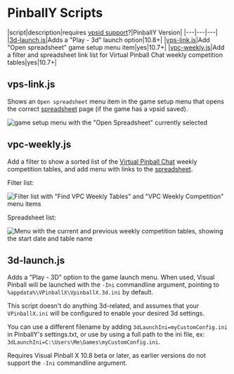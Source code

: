 # PinballY Scripts

|script|description|requires [vpsid support](https://github.com/mjrgh/PinballY/pull/221)?|PinballY Version|
|---|---|---|
|[3d-launch.js](#3d-launchjs)|Adds a "Play - 3d" launch option|10.8+|
|[vps-link.js](#vps-linkjs)|Add "Open spreadsheet" game setup menu item|yes|10.7+|
|[vpc-weekly.js](#vpc-weeklyjs)|Add a filter and spreadsheet link list for Virtual Pinball Chat weekly competition tables|yes|10.7+|

## vps-link.js

Shows an `Open spreadsheet` menu item in the game setup menu that opens the correct [spreadsheet](https://virtual-pinball-spreadsheet.web.app/) page (if the game has a vpsid saved).

![game setup menu with the "Open Spreadsheet" currently selected](https://github.com/Billiam/pinbally-scripts/assets/242008/f085292e-3324-4aa7-a30b-cf528e6f3ef0)

## vpc-weekly.js

Add a filter to show a sorted list of the [Virtual Pinball Chat](https://virtualpinballchat.com/#/weekly-rankings/competition-corner) weekly competition tables, and add menu with links to the [spreadsheet](https://virtual-pinball-spreadsheet.web.app/).

Filter list:

![Filter list with "Find VPC Weekly Tables" and "VPC Weekly Competition" menu items](https://github.com/Billiam/pinbally-scripts/assets/242008/2bd8b85b-379f-4e56-98f1-6af5927cc170)

Spreadsheet list:

![Menu with the current and previous weekly competition tables, showing the start date and table name](https://github.com/Billiam/pinbally-scripts/assets/242008/55b3a9b5-27ed-47cf-a9c3-a463b41022fa)

## 3d-launch.js

Adds a "Play - 3D" option to the game launch menu. When used, Visual Pinball will be launched with the `-Ini` commandline argument, pointing to `%appdata%\VPinballX\VpinballX.3d.ini` by default.

This script doesn't do anything 3d-related, and assumes that your `VPinballX.ini` will be configured to enable your desired 3d settings.

You can use a different filename by adding `3dLaunchIni=myCustomConfig.ini` in PinballY's settings.txt, or use by using a full
path to the ini file, ex: `3dLaunchIni=C:\Users\Me\Games\myCustomConfig.ini`.

Requires Visual Pinball X 10.8 beta or later, as earlier versions do not support the `-Ini` commandline argument.

